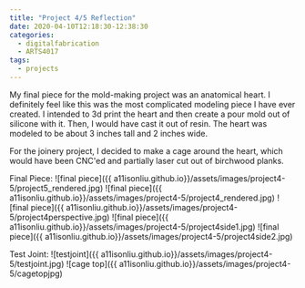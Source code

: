 ```yaml
---
title: "Project 4/5 Reflection"
date: 2020-04-10T12:18:30-12:38:30
categories:
  - digitalfabrication
  - ARTS4017
tags:
  - projects
---
```


My final piece for the mold-making project was an anatomical heart. I definitely feel like this was the most complicated modeling piece I have ever created. I intended to 3d print the heart and then create a pour mold out of silicone with it. Then, I would have cast it out of resin. The heart was modeled to be about 3 inches tall and 2 inches wide.

For the joinery project, I decided to make a cage around the heart, which would have been CNC'ed and partially laser cut out of birchwood planks.

Final Piece:
![final piece]({{ a11isonliu.github.io}}/assets/images/project4-5/project5_rendered.jpg)
![final piece]({{ a11isonliu.github.io}}/assets/images/project4-5/project4_rendered.jpg)
![final piece]({{ a11isonliu.github.io}}/assets/images/project4-5/project4perspective.jpg)
![final piece]({{ a11isonliu.github.io}}/assets/images/project4-5/project4side1.jpg)
![final piece]({{ a11isonliu.github.io}}/assets/images/project4-5/project4side2.jpg)

Test Joint:
![testjoint]({{ a11isonliu.github.io}}/assets/images/project4-5/testjoint.jpg)
![cage top]({{ a11isonliu.github.io}}/assets/images/project4-5/cagetopjpg)
